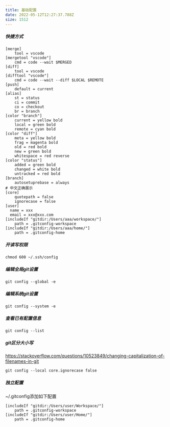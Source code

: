 ```yaml
---
title: 基础配置
date: 2022-05-12T12:27:37.788Z
size: 1512
---
```

##### 快捷方式
```shell
[merge]
    tool = vscode
[mergetool "vscode"]
    cmd = code --wait $MERGED
[diff]
    tool = vscode
[difftool "vscode"]
    cmd = code --wait --diff $LOCAL $REMOTE
[push]
    default = current
[alias]
    st = status
    ci = commit
    co = checkout
    br = branch
[color "branch"]
    current = yellow bold
    local = green bold
    remote = cyan bold
[color "diff"]
    meta = yellow bold
    frag = magenta bold
    old = red bold
    new = green bold
    whitespace = red reverse
[color "status"]
    added = green bold
    changed = white bold
    untracked = red bold
[branch]
    autosetuprebase = always
# 中文正确展示
[core]
    quotepath = false
    ignorecase = false
[user]
  name = xxx
  email = xxx@xxx.com
[includeIf "gitdir:/Users/aaa/workspace/"]
	path = .gitconfig-workspace
[includeIf "gitdir:/Users/aaa/home/"]
	path = .gitconfig-home
```
##### 开读写权限
```shell
chmod 600 ~/.ssh/config
```
##### 编辑全局git设置
```shell
git config --global -e 
```
##### 编辑系统git设置
```shell
git config --system -e 
```
##### 查看已有配置信息
```shell
git config --list
```
##### git区分大小写
https://stackoverflow.com/questions/10523849/changing-capitalization-of-filenames-in-git
````
git config --local core.ignorecase false
````
##### 独立配置
~/.gitconfig添加如下配置
```shell
[includeIf "gitdir:/Users/user/Workspace/"]
	path = .gitconfig-workspace
[includeIf "gitdir:/Users/user/Home/"]
	path = .gitconfig-home
```
